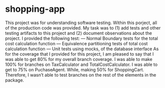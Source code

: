 # shopping-app
This project was for understanding software testing. Within this porject, all of the production code was provided. My task was to (1) add tests and other testing artifacts to this project and (2) document observations about the project. I provided the following test:
    ― Normal Boundary tests for the total cost calculation function
    ― Equivalence partitioning tests of total cost calculation function
    ― Unit tests using mocks, of the database interface
As for the coverage that I provided for this project, I am pleased to say that I was able to get 80% for my overall branch coverage. I was able to make 100% for branches on TaxCalculator and TotalCostCalculator. I was able to get to 75% on PuchaseAgent. While, making 50% for ShoppingCart. Therefore, I wasn’t able to test branches on the rest of the elements in the package.
